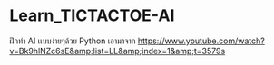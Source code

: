 # Learn_TICTACTOE-AI
ฝึกทำ AI เเบบง่ายๆด้วย Python เอามาจาก https://www.youtube.com/watch?v=Bk9hlNZc6sE&amp;list=LL&amp;index=1&amp;t=3579s
